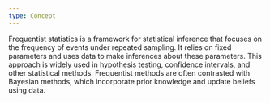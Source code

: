```yaml
---
type: Concept
---
```


Frequentist statistics is a framework for statistical inference that focuses on the frequency of events under repeated sampling. It relies on fixed parameters and uses data to make inferences about these parameters. This approach is widely used in hypothesis testing, confidence intervals, and other statistical methods. Frequentist methods are often contrasted with Bayesian methods, which incorporate prior knowledge and update beliefs using data.